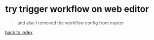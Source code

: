 # try trigger workflow on web editor

> and also I removed the workflow config from master

[back to index](#)
